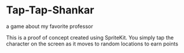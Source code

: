 # Tap-Tap-Shankar
a game about my favorite professor

This is a proof of concept created using SpriteKit. You simply tap the character on the screen as it moves to random locations to earn points
